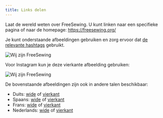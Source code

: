 ```yaml
---
title: Links delen
---
```


Laat de wereld weten over FreeSewing. U kunt linken naar een specifieke pagina of naar de homepage: https://freesewing.org/

Je kunt onderstaande afbeeldingen gebruiken en zorg ervoor dat [de relevante hashtags](/community/hashtags/) gebruikt.

<img src="/share/en.wide.png" alt="Wij zijn FreeSewing" style="max-height: 25vh;" class="shadow" />

Voor Instagram kun je deze vierkante afbeelding gebruiken:

<img src="/share/en.square.png" alt="Wij zijn FreeSewing" style="max-height: 25vh;" class="shadow" />

De bovenstaande afbeeldingen zijn ook in andere talen beschikbaar:

- Duits: [wide](/share/de.wide.jpg) of [vierkant](/share/de.square.jpg)
- Spaans: [wide](/share/es.wide.jpg) of [vierkant](/share/es.square.jpg)
- Frans: [wide](/share/fr.wide.jpg) of [vierkant](/share/fr.square.jpg)
- Nederlands: [wide](/share/nl.wide.jpg) of [vierkant](/share/nl.square.jpg)
